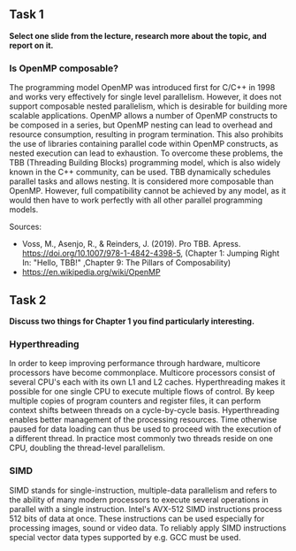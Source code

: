 
## Task 1
**Select one slide from the lecture, research more about the topic, and report on it.**

### Is OpenMP composable?
The programming model OpenMP was introduced first for C/C++ in 1998 and works very effectively for single level parallelism. However, it does not support composable nested parallelism, which is desirable for building more scalable applications. OpenMP allows a number of OpenMP constructs to be composed in a series, but OpenMP nesting can lead to overhead and resource consumption, resulting in program termination. This also prohibits the use of libraries containing parallel code within OpenMP constructs, as nested execution can lead to exhaustion. 
To overcome these problems, the TBB (Threading Building Blocks) programming model, which is also widely known in the C++ community, can be used. TBB dynamically schedules parallel tasks and allows nesting. It is considered more composable than OpenMP. However, full compatibility cannot be achieved by any model, as it would then have to work perfectly with all other parallel programming models.  

Sources: 
- Voss, M., Asenjo, R., & Reinders, J. (2019). Pro TBB. Apress. https://doi.org/10.1007/978-1-4842-4398-5, (Chapter 1: Jumping Right In: "Hello, TBB!" ,Chapter 9: The Pillars of Composability)
- https://en.wikipedia.org/wiki/OpenMP

## Task 2 
**Discuss two things for Chapter 1 you find particularly interesting.**

### Hyperthreading
In order to keep improving performance through hardware, multicore processors have become commonplace. Multicore processors consist of several CPU's each with its own L1 and L2 caches. Hyperthreading makes it possible for one single CPU to execute multiple flows of control. By keep multiple copies of program counters and register files, it can perform context shifts between threads on a cycle-by-cycle basis.
Hyperthreading enables better management of the processing resources. Time otherwise paused for data loading can thus be used to proceed with the execution of a different thread. In practice most commonly two threads reside on one CPU, doubling the thread-level parallelism.

### SIMD
SIMD stands for single-instruction, multiple-data parallelism and refers to the ability of many modern processors to execute several operations in parallel with a single instruction. Intel's AVX-512 SIMD instructions process 512 bits of data at once. These instructions can be used especially for processing images, sound or video data. To reliably apply SIMD instructions special vector data types supported by e.g. GCC must be used. 

